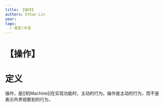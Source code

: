 ```yaml
---
title: 【操作】
authors: Ethan Lin
year:
tags:
  - 类型/术语 
---
```



# 【操作】







# 定义

操作，是[[机Machine]]在实现功能时，主动的行为。操作是主动的行为，而不是表示外界观察到的行为，